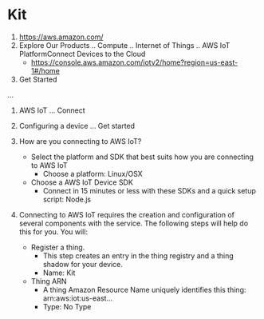 # Kit

1. https://aws.amazon.com/
2. Explore Our Products .. Compute .. Internet of Things .. AWS IoT PlatformConnect Devices to the Cloud
   - https://console.aws.amazon.com/iotv2/home?region=us-east-1#/home
3. Get Started

...

1. AWS IoT ... Connect
2. Configuring a device ... Get started
3. How are you connecting to AWS IoT?
   - Select the platform and SDK that best suits how you are connecting to AWS IoT
     - Choose a platform: Linux/OSX
   - Choose a AWS IoT Device SDK
     - Connect in 15 minutes or less with these SDKs and a quick setup script: Node.js
4. Connecting to AWS IoT requires the creation and configuration of several components with the service. The following steps will help do this for you. You will:

   - Register a thing. 
     - This step creates an entry in the thing registry and a thing shadow for your device.
     - Name: Kit
   - Thing ARN
     - A thing Amazon Resource Name uniquely identifies this thing: arn:aws:iot:us-east...
     - Type: No Type
     

